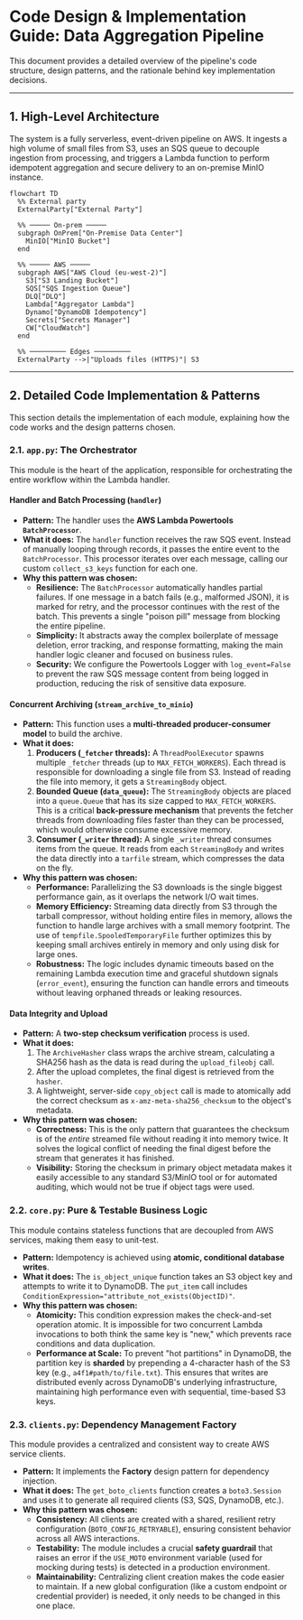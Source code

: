 # Code Design & Implementation Guide: Data Aggregation Pipeline

This document provides a detailed overview of the pipeline's code structure, design patterns, and the rationale behind key implementation decisions.

-----

## 1\. High-Level Architecture

The system is a fully serverless, event-driven pipeline on AWS. It ingests a high volume of small files from S3, uses an SQS queue to decouple ingestion from processing, and triggers a Lambda function to perform idempotent aggregation and secure delivery to an on-premise MinIO instance.

```mermaid
flowchart TD
  %% External party
  ExternalParty["External Party"]

  %% ───── On‑prem ─────
  subgraph OnPrem["On‑Premise Data Center"]
    MinIO["MinIO Bucket"]
  end

  %% ───── AWS ─────
  subgraph AWS["AWS Cloud (eu‑west‑2)"]
    S3["S3 Landing Bucket"]
    SQS["SQS Ingestion Queue"]
    DLQ["DLQ"]
    Lambda["Aggregator Lambda"]
    Dynamo["DynamoDB Idempotency"]
    Secrets["Secrets Manager"]
    CW["CloudWatch"]
  end

  %% ───────── Edges ─────────
  ExternalParty -->|"Uploads files (HTTPS)"| S3

```

-----

## 2\. Detailed Code Implementation & Patterns

This section details the implementation of each module, explaining how the code works and the design patterns chosen.

### 2.1. `app.py`: The Orchestrator

This module is the heart of the application, responsible for orchestrating the entire workflow within the Lambda handler.

#### **Handler and Batch Processing (`handler`)**

  * **Pattern:** The handler uses the **AWS Lambda Powertools `BatchProcessor`**.
  * **What it does:** The `handler` function receives the raw SQS event. Instead of manually looping through records, it passes the entire event to the `BatchProcessor`. This processor iterates over each message, calling our custom `collect_s3_keys` function for each one.
  * **Why this pattern was chosen:**
      * **Resilience:** The `BatchProcessor` automatically handles partial failures. If one message in a batch fails (e.g., malformed JSON), it is marked for retry, and the processor continues with the rest of the batch. This prevents a single "poison pill" message from blocking the entire pipeline.
      * **Simplicity:** It abstracts away the complex boilerplate of message deletion, error tracking, and response formatting, making the main handler logic cleaner and focused on business rules.
      * **Security:** We configure the Powertools Logger with `log_event=False` to prevent the raw SQS message content from being logged in production, reducing the risk of sensitive data exposure.

#### **Concurrent Archiving (`stream_archive_to_minio`)**

  * **Pattern:** This function uses a **multi-threaded producer-consumer model** to build the archive.
  * **What it does:**
    1.  **Producers (`_fetcher` threads):** A `ThreadPoolExecutor` spawns multiple `_fetcher` threads (up to `MAX_FETCH_WORKERS`). Each thread is responsible for downloading a single file from S3. Instead of reading the file into memory, it gets a `StreamingBody` object.
    2.  **Bounded Queue (`data_queue`):** The `StreamingBody` objects are placed into a `queue.Queue` that has its size capped to `MAX_FETCH_WORKERS`. This is a critical **back-pressure mechanism** that prevents the fetcher threads from downloading files faster than they can be processed, which would otherwise consume excessive memory.
    3.  **Consumer (`_writer` thread):** A single `_writer` thread consumes items from the queue. It reads from each `StreamingBody` and writes the data directly into a `tarfile` stream, which compresses the data on the fly.
  * **Why this pattern was chosen:**
      * **Performance:** Parallelizing the S3 downloads is the single biggest performance gain, as it overlaps the network I/O wait times.
      * **Memory Efficiency:** Streaming data directly from S3 through the tarball compressor, without holding entire files in memory, allows the function to handle large archives with a small memory footprint. The use of `tempfile.SpooledTemporaryFile` further optimizes this by keeping small archives entirely in memory and only using disk for large ones.
      * **Robustness:** The logic includes dynamic timeouts based on the remaining Lambda execution time and graceful shutdown signals (`error_event`), ensuring the function can handle errors and timeouts without leaving orphaned threads or leaking resources.

#### **Data Integrity and Upload**

  * **Pattern:** A **two-step checksum verification** process is used.
  * **What it does:**
    1.  The `ArchiveHasher` class wraps the archive stream, calculating a SHA256 hash as the data is read during the `upload_fileobj` call.
    2.  After the upload completes, the final digest is retrieved from the `hasher`.
    3.  A lightweight, server-side `copy_object` call is made to atomically add the correct checksum as `x-amz-meta-sha256_checksum` to the object's metadata.
  * **Why this pattern was chosen:**
      * **Correctness:** This is the only pattern that guarantees the checksum is of the *entire* streamed file without reading it into memory twice. It solves the logical conflict of needing the final digest before the stream that generates it has finished.
      * **Visibility:** Storing the checksum in primary object metadata makes it easily accessible to any standard S3/MinIO tool or for automated auditing, which would not be true if object tags were used.

### 2.2. `core.py`: Pure & Testable Business Logic

This module contains stateless functions that are decoupled from AWS services, making them easy to unit-test.

  * **Pattern:** Idempotency is achieved using **atomic, conditional database writes**.
  * **What it does:** The `is_object_unique` function takes an S3 object key and attempts to write it to DynamoDB. The `put_item` call includes `ConditionExpression="attribute_not_exists(ObjectID)"`.
  * **Why this pattern was chosen:**
      * **Atomicity:** This condition expression makes the check-and-set operation atomic. It is impossible for two concurrent Lambda invocations to both think the same key is "new," which prevents race conditions and data duplication.
      * **Performance at Scale:** To prevent "hot partitions" in DynamoDB, the partition key is **sharded** by prepending a 4-character hash of the S3 key (e.g., `a4f1#path/to/file.txt`). This ensures that writes are distributed evenly across DynamoDB's underlying infrastructure, maintaining high performance even with sequential, time-based S3 keys.

### 2.3. `clients.py`: Dependency Management Factory

This module provides a centralized and consistent way to create AWS service clients.

  * **Pattern:** It implements the **Factory** design pattern for dependency injection.
  * **What it does:** The `get_boto_clients` function creates a `boto3.Session` and uses it to generate all required clients (S3, SQS, DynamoDB, etc.).
  * **Why this pattern was chosen:**
      * **Consistency:** All clients are created with a shared, resilient retry configuration (`BOTO_CONFIG_RETRYABLE`), ensuring consistent behavior across all AWS interactions.
      * **Testability:** The module includes a crucial **safety guardrail** that raises an error if the `USE_MOTO` environment variable (used for mocking during tests) is detected in a production environment.
      * **Maintainability:** Centralizing client creation makes the code easier to maintain. If a new global configuration (like a custom endpoint or credential provider) is needed, it only needs to be changed in this one place.